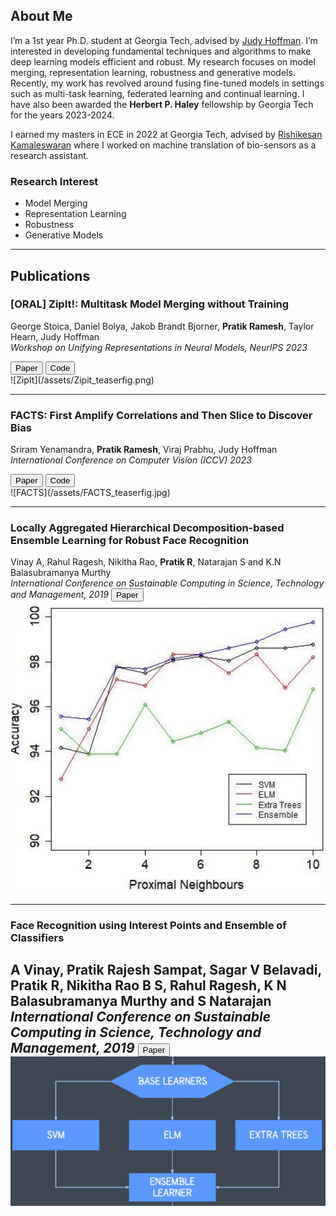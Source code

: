 ## About Me
I’m a 1st year Ph.D. student at Georgia Tech, advised by [Judy Hoffman](https://faculty.cc.gatech.edu/~judy/). I’m interested in developing fundamental techniques and algorithms to make deep learning models efficient and robust. My research focuses on model merging, representation learning, robustness and generative models. Recently, my work has revolved around fusing fine-tuned models in settings such as multi-task learning, federated learning and continual learning. I have also been awarded the **Herbert P. Haley** fellowship by Georgia Tech for the years 2023-2024.

I earned my masters in ECE in 2022 at Georgia Tech, advised by [Rishikesan Kamaleswaran](https://bioinformatics.gatech.edu/rishikesan-kamaleswaran) where I worked on machine translation of bio-sensors as a research assistant. 

### Research Interest
- Model Merging
- Representation Learning
- Robustness
- Generative Models

<!---
### Education
- Ph.D. in Machine Learning, Georgia Institute of Technology, 2023
  Advisor: Professor Judy Hoffman
- M.Sc. in Electrical and Computer Engineering, Georgia Institute of Technology, 2022
- B.Tech in Electronics and Communication Engineering, PES University, 2019
--->
---
## Publications

### **[ORAL] ZipIt!: Multitask Model Merging without Training**
George Stoica, Daniel Bolya, Jakob Brandt Bjorner, **Pratik Ramesh**, Taylor Hearn, Judy Hoffman
<br>_Workshop on Unifying Representations in Neural Models, NeurIPS 2023_
<div class="actions button-container">
    <div class="button-group">
        <button onclick="https://openreview.net/forum?id=oPGXH9Vm4R" class="button big">Paper</button>
        <button onclick="https://github.com/gstoica27/ZipIt" class="button big">Code</button>
    </div>
</div>
![ZipIt](/assets/Zipit_teaserfig.png)

---

### **FACTS: First Amplify Correlations and Then Slice to Discover Bias**
Sriram Yenamandra, **Pratik Ramesh**, Viraj Prabhu, Judy Hoffman
<br>_International Conference on Computer Vision (ICCV) 2023_
<div class="actions button-container">
    <div class="button-group">
        <button onclick="https://openaccess.thecvf.com/content/ICCV2023/papers/Yenamandra_FACTS_First_Amplify_Correlations_and_Then_Slice_to_Discover_Bias_ICCV_2023_paper.pdf" class="button big">Paper</button>
        <button onclick="https://github.com/yvsriram/FACTS" class="button big">Code</button>
    </div>
</div>
![FACTS](/assets/FACTS_teaserfig.jpg)

---

### **Locally Aggregated Hierarchical Decomposition-based Ensemble Learning for Robust Face Recognition**
Vinay A, Rahul Ragesh, Nikitha Rao, **Pratik R**, Natarajan S and K.N Balasubramanya Murthy
<br>_International Conference on Sustainable Computing in Science, Technology and Management, 2019_
<button onclick="https://papers.ssrn.com/sol3/papers.cfm?abstract_id=3358174" class="button big">Paper</button>
![SUSCOM19](/assets/SUSCOM19.png)

---

### **Face Recognition using Interest Points and Ensemble of Classifiers**
A Vinay, Pratik Rajesh Sampat, Sagar V Belavadi, **Pratik R**, Nikitha Rao B S, Rahul Ragesh, K N Balasubramanya Murthy and S Natarajan
<br>_International Conference on Sustainable Computing in Science, Technology and Management, 2019_
<button onclick="https://papers.ssrn.com/sol3/papers.cfm?abstract_id=3358174" class="button big">Paper</button>
![RAIT18](/assets/RAIT18.png)
---







